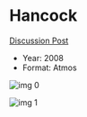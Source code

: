 # Hancock

[Discussion Post](https://www.avsforum.com/threads/bass-eq-for-filtered-movies.2995212/post-57033464)

* Year: 2008
* Format: Atmos

![img 0](https://i.imgur.com/54biqlj.jpg)

![img 1](https://i.imgur.com/HRG7ubK.jpg)

